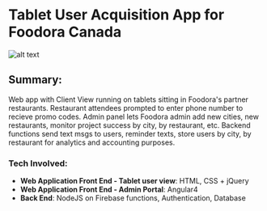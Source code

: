# Tablet User Acquisition App for Foodora Canada

![alt text](/imgs/readmeImg1.png?raw=true "Dashboard")


## Summary:
Web app with Client View running on tablets sitting in Foodora's partner restaurants. Restaurant attendees prompted to enter phone number to recieve promo codes. 
Admin panel lets Foodora admin add new cities, new restaurants, monitor project success by city, by restaurant, etc. Backend functions send text msgs to users, reminder texts, store users by city, by restaurant for analytics and accounting purposes.

### Tech Involved: 
* **Web Application Front End - Tablet user view**: HTML, CSS + jQuery
* **Web Application Front End - Admin Portal**: Angular4
* **Back End**: NodeJS on Firebase functions, Authentication, Database

